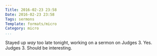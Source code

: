 ```yaml
---
Title: 2016-02-23 23:58
Date: 2016-02-23 23:58
Tags: sermons
Template: formats/micro
Category: micro
...
```


Stayed up *way* too late tonight, working on a sermon on Judges 3.
Yes. Judges 3. Should be interesting.
